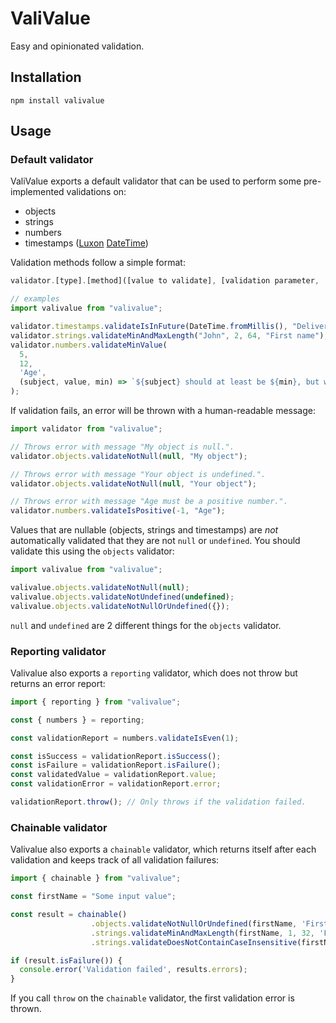 # ValiValue

Easy and opinionated validation.

## Installation

```shell
npm install valivalue
```

## Usage

### Default validator

ValiValue exports a default validator that can be used to perform some pre-implemented validations on:

 - objects
 - strings
 - numbers
 - timestamps ([Luxon](https://moment.github.io/luxon/#/) [DateTime](https://moment.github.io/luxon/api-docs/index.html#datetime))

Validation methods follow a simple format:

```js
validator.[type].[method]([value to validate], [validation parameter, ...], [subject], [error message factory])

// examples
import valivalue from "valivalue";

validator.timestamps.validateIsInFuture(DateTime.fromMillis(), "Delivery date");
validator.strings.validateMinAndMaxLength("John", 2, 64, "First name");
validator.numbers.validateMinValue(
  5, 
  12, 
  'Age', 
  (subject, value, min) => `${subject} should at least be ${min}, but was ${value}.`
);
```

If validation fails, an error will be thrown with a human-readable message:

```js
import validator from "valivalue";

// Throws error with message "My object is null.".
validator.objects.validateNotNull(null, "My object");

// Throws error with message "Your object is undefined.".
validator.objects.validateNotNull(null, "Your object");

// Throws error with message "Age must be a positive number.".
validator.numbers.validateIsPositive(-1, "Age");
```

Values that are nullable (objects, strings and timestamps) are *not* automatically validated that they are not `null` or `undefined`. You should validate this using the `objects` validator:

```js
import valivalue from "valivalue";

valivalue.objects.validateNotNull(null);
valivalue.objects.validateNotUndefined(undefined);
valivalue.objects.validateNotNullOrUndefined({});
```

`null` and `undefined` are 2 different things for the `objects` validator.

### Reporting validator

Valivalue also exports a `reporting` validator, which does not throw but returns an error report:

```js
import { reporting } from "valivalue";

const { numbers } = reporting;

const validationReport = numbers.validateIsEven(1);

const isSuccess = validationReport.isSuccess();
const isFailure = validationReport.isFailure();
const validatedValue = validationReport.value;
const validationError = validationReport.error;

validationReport.throw(); // Only throws if the validation failed.
```

### Chainable validator

Valivalue also exports a `chainable` validator, which returns itself after each validation and keeps track of all validation failures:

```js
import { chainable } from "valivalue";

const firstName = "Some input value";

const result = chainable()
                  .objects.validateNotNullOrUndefined(firstName, 'First name')
                  .strings.validateMinAndMaxLength(firstName, 1, 32, 'First name')
                  .strings.validateDoesNotContainCaseInsensitive(firstName, [ /* a list of swear words */], 'First name');

if (result.isFailure()) {
  console.error('Validation failed', results.errors);
}
```
If you call `throw` on the `chainable` validator, the first validation error is thrown.